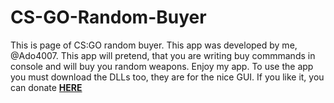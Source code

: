 # CS-GO-Random-Buyer

This is page of CS:GO random buyer.
This app was developed by me, @Ado4007.
This app will pretend, that you are writing buy commmands in console and will buy you random weapons.
Enjoy my app. To use the app you must download the DLLs too, they are for the nice GUI.
If you like it, you can donate <a href = 'https://www.paypal.com/sk/cgi-bin/webscr?cmd=_flow&SESSION=9YBkWA-7pTEQ1X0d-2MA386t2Cz9tcreFBuSTgWYnU20FNpLxFX_kpcMBPq&dispatch=5885d80a13c0db1f8e263663d3faee8d333dc9aadeed3fe0b5b299d55fd35542'><b>HERE</b></a>
